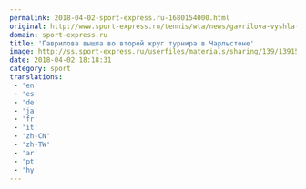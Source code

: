 ```yaml
---
permalink: 2018-04-02-sport-express.ru-1680154000.html
original: http://www.sport-express.ru/tennis/wta/news/gavrilova-vyshla-vo-vtoroy-krug-turnira-v-charlstone-1391597/
domain: sport-express.ru
title: 'Гаврилова вышла во второй круг турнира в Чарльстоне'
image: http://ss.sport-express.ru/userfiles/materials/sharing/139/1391597.jpg
date: 2018-04-02 18:18:31
category: sport
translations: 
 - 'en'
 - 'es'
 - 'de'
 - 'ja'
 - 'fr'
 - 'it'
 - 'zh-CN'
 - 'zh-TW'
 - 'ar'
 - 'pt'
 - 'hy'
---
```


